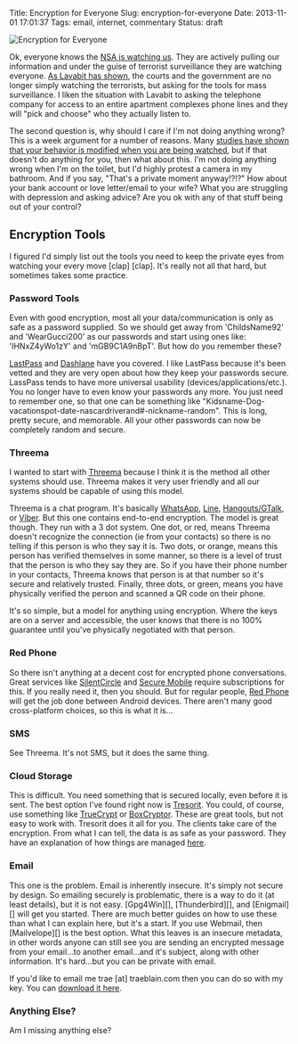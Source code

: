 Title: Encryption for Everyone
Slug: encryption-for-everyone
Date: 2013-11-01 17:01:37
Tags: email, internet, commentary
Status: draft

![Encryption for Everyone]({filename}/static/images/2013/security-lock.jpg "Encryption for Everyone")

Ok, everyone knows the [NSA is watching us][1].  They are actively pulling our information and under the guise of terrorist surveillance they are watching everyone.  [As Lavabit has shown][2], the courts and the government are no longer simply watching the terrorists, but asking for the tools for mass surveillance.  I liken the situation with Lavabit to asking the telephone company for access to an entire apartment complexes phone lines and they will "pick and choose" who they actually listen to.

The second question is, why should I care if I'm not doing anything wrong?  This is a week argument for a number of reasons.  Many [studies have shown that your behavior is modified when you are being watched][3], but if that doesn't do anything for you, then what about this.  I'm not doing anything wrong when I'm on the toilet, but I'd highly protest a camera in my  bathroom.  And if you say, "That's a private moment anyway!?!?"  How about your bank account or love letter/email to your wife?  What you are struggling with depression and asking advice?  Are you ok with any of that stuff being out of your control?

## Encryption Tools

I figured I'd simply list out the tools you need to keep the private eyes from watching your every move \[clap\] \[clap\].  It's really not all that hard, but sometimes takes some practice.

### Password Tools

Even with good encryption, most all your data/communication is only as safe as a password supplied.  So we should get away from 'ChildsName92' and 'WearGucci200' as our passwords and start using ones like: 'IHNxZ4yWo1zY' and 'mGB9C1A9nBpT'.  But how do you remember these?

[LastPass][] and [Dashlane][] have you covered.  I like LastPass because it's been vetted and they are very open about how they keep your passwords secure.  LassPass tends to have more universal usability (devices/applications/etc.).  You no longer have to even know your passwords any more.  You just need to remember one, so that one can be something like "Kidsname-Dog-vacationspot-date-nascardriverand#-nickname-random".  This is long, pretty secure, and memorable.  All your other passwords can now be completely random and secure.

### Threema

I wanted to start with [Threema][] because I think it is the method all other systems should use.  Threema makes it very user friendly and all our systems should be capable of using this model.

Threema is a chat program.  It's basically [WhatsApp][], [Line][], [Hangouts/GTalk][hangouts], or [Viber][].  But this one contains end-to-end encryption.  The model is great though.  They run with a 3 dot system.  One dot, or red, means Threema doesn't recognize the connection (ie from your contacts) so there is no telling if this person is who they say it is.  Two dots, or orange, means this person has verified themselves in some manner, so there is a level of trust that the person is who they say they are.  So if you have their phone number in your contacts, Threema knows that person is at that number so it's secure and relatively trusted.  Finally, three dots, or green, means you have physically verified the person and scanned a QR code on their phone.

It's so simple, but a model for anything using encryption.  Where the keys are on a server and accessible, the user knows that there is no 100% guarantee until you've physically negotiated with that person.

### Red Phone

So there isn't anything at a decent cost for encrypted phone conversations.  Great services like [SilentCircle][] and [Secure Mobile][securemobile] require subscriptions for this.  If you really need it, then you should.  But for regular people, [Red Phone][red] will get the job done between Android devices.  There aren't many good cross-platform choices, so this is what it is...

### SMS

See Threema.  It's not SMS, but it does the same thing.

### Cloud Storage

This is difficult.  You need something that is secured locally, even before it is sent.  The best option I've found right now is [Tresorit][].  You could, of course, use something like [TrueCrypt][] or [BoxCryptor][].  These are great tools, but not easy to work with.  Tresorit does it all for you.  The clients take care of the encryption.  From what I can tell, the data is as safe as your password.  They have an explanation of how things are managed [here][tresoritpass].

### Email

This one is the problem.  Email is inherently insecure.  It's simply not secure by design.  So emailing securely is problematic, there is a way to do it (at least details), but it is not easy.  [Gpg4Win][], [Thunderbird][], and [Enigmail][] will get you started.  There are much better guides on how to use these than what I can explain here, but it's a start.  If you use Webmail, then [Mailvelope][] is the best option.  What this leaves is an insecure metadata, in other words anyone can still see you are sending an encrypted message from your email...to another email...and it's subject, along with other information.  It's hard...but you can be private with email.

If you'd like to email me trae \[at\] traeblain.com then you can do so with my key.  You can [download it here][pgpkey].

### Anything Else?

Am I missing anything else?

[1]: http://www.foxnews.com/tech/2013/06/26/declassified-govt-report-details-decades-nsa-computer-spying/
[2]: http://arstechnica.com/tech-policy/2013/10/lavabit-defied-order-for-snowdens-login-info-then-govt-asked-for-sites-ssl-key/
[3]: http://io9.com/5813160/people-under-surveillance-are-more-likely-to-condemn-bad-behavior-in-others
[threema]: http://threema.ch/
[whatsapp]: http://www.whatsapp.com/
[line]: http://line.naver.jp/en/
[hangouts]: http://google.com/hangouts/
[viber]: https://www.viber.com/
[silentcircle]: https://silentcircle.com/
[securemobile]: http://www.securemobile.com/
[red]: https://whispersystems.org/
[tresorit]: http://www.tresorit.com/
[truecrypt]: http://www.truecrypt.org/
[boxcryptor]: http://www.boxcryptor.com/
[tresoritpass]: https://support.tresorit.com/entries/23577091-How-is-my-password-managed-in-Tresorit-
[pgpkey]: http://traeblain.com/dl/PGPkeyTraeBlain.asc
[lastpass]: http://www.lastpass.com/
[dashlane]: http://www.dashlane.com/